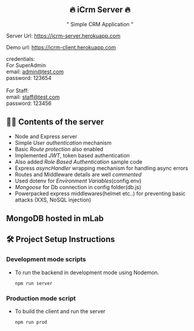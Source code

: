 <h2 align="center">🔥 iCrm Server 🔥</h2>

<p align="center">" Simple CRM Application "</p>


Server Url: https://icrm-server.herokuapp.com

Demo url: https://icrm-client.herokuapp.com

credentials:
<br/>
For SuperAdmin 
<br/>
  email: admin@test.com
  <br/>
  password: 123654  
<br/>
For Staff:
<br/>
  email: staff@test.com
  <br/>
  password: 123456


## 👷‍♂️ Contents of the server
  - Node and Express server
  - Simple *User authentication* mechanism
  - Basic *Route protection* also enabled
  - Implemented *JWT*, token based authentication 
  - Also added *Role Based Authentication* sample code
  - Express *asyncHandler* wrapping mechanism for handling async errors 
  - Routes and Middleware details are well *commented*
  - Used dotenv for *Environment Variables*(config.env)
  - *Mongoose* for Db connection in config folder(db.js)
  - Powerpacked express middlewares(helmet etc..) for preventing basic attacks (XXS, NoSQL injection)

## MongoDB hosted in mLab

## 🛠 Project Setup Instructions

### Development mode scripts
  
 
  - To run the backend in development mode using Nodemon.
    
    ```
    npm run server
    ```   


### Production mode script
  
  - To build the client and run the server

    ```
    npm run prod
    ```


